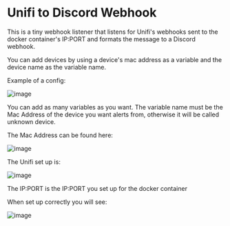 # Unifi to Discord Webhook

This is a tiny webhook listener that listens for Unifi's webhooks sent to the docker container's IP:PORT and formats the message to a Discord webhook.

You can add devices by using a device's mac address as a variable and the device name as the variable name.

Example of a config:

![image](https://github.com/user-attachments/assets/a677f508-5be0-48c1-b318-840f83fdeba1)

You can add as many variables as you want. The variable name must be the Mac Address of the device you want alerts from, otherwise it will be called unknown device. 

The Mac Address can be found here:

![image](https://github.com/user-attachments/assets/9a8c5451-0cbe-44ba-bd15-475641497b49)

The Unifi set up is:

![image](https://github.com/user-attachments/assets/82b9e438-32c3-4b64-ab75-1bbd13bfbd6a)

The IP:PORT is the IP:PORT you set up for the docker container

When set up correctly you will see:

![image](https://github.com/user-attachments/assets/b67abc97-fa61-4cfb-9b93-7be64e50f0b5)
